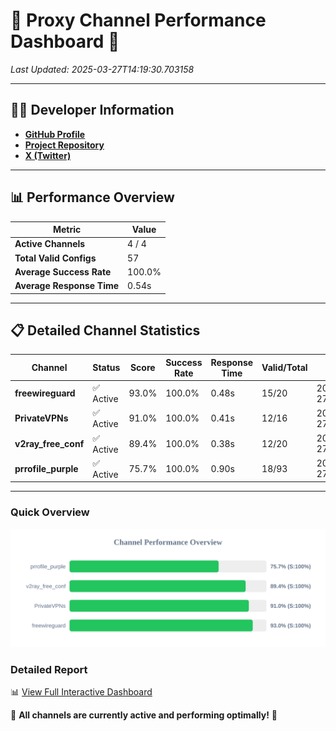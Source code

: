 # 🌟 Proxy Channel Performance Dashboard 🌟

_Last Updated: 2025-03-27T14:19:30.703158_

---

## 👩‍💻 Developer Information

- **[GitHub Profile](https://github.com/4n0nymou3)**  
- **[Project Repository](https://github.com/4n0nymou3/multi-proxy-config-fetcher)**  
- **[X (Twitter)](https://x.com/4n0nymou3)**  

---

## 📊 Performance Overview

| Metric                | Value       |
|-----------------------|-------------|
| **Active Channels**   | 4 / 4       |
| **Total Valid Configs** | 57          |
| **Average Success Rate** | 100.0%      |
| **Average Response Time** | 0.54s       |

---

## 📋 Detailed Channel Statistics

| Channel          | Status     | Score  | Success Rate | Response Time | Valid/Total | Last Success               |
|------------------|------------|--------|--------------|---------------|-------------|----------------------------|
| **freewireguard**  | ✅ Active  | 93.0%  | 100.0% | 0.48s         | 15/20       | 2025-03-27T14:19:30.701308 |
| **PrivateVPNs**  | ✅ Active  | 91.0%  | 100.0% | 0.41s         | 12/16       | 2025-03-27T14:19:30.190418 |
| **v2ray_free_conf**  | ✅ Active  | 89.4%  | 100.0% | 0.38s         | 12/20       | 2025-03-27T14:19:29.745301 |
| **prrofile_purple**  | ✅ Active  | 75.7%  | 100.0% | 0.90s         | 18/93       | 2025-03-27T14:19:29.331746 |

---

### Quick Overview
<div align="center">
  <a href="https://raw.githubusercontent.com/nullluser/NullRepo/refs/heads/main/assets/channel_stats_chart.svg">
    <img src="https://raw.githubusercontent.com/nullluser/NullRepo/refs/heads/main/assets/channel_stats_chart.svg" alt="Source Performance Statistics" width="800">
  </a>
</div>

### Detailed Report
📊 [View Full Interactive Dashboard](https://htmlpreview.github.io/?https://github.com/nullluser/NullRepo/blob/main/assets/performance_report.html)

🎉 **All channels are currently active and performing optimally!** 🎉
